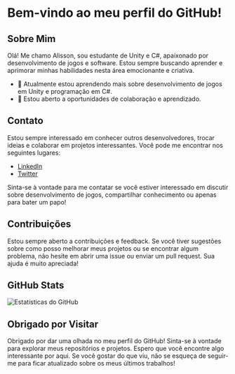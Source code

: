 # Bem-vindo ao meu perfil do GitHub!



## Sobre Mim
Olá! Me chamo Alisson, sou estudante de Unity e C#, apaixonado por desenvolvimento de jogos e software. Estou sempre buscando aprender e aprimorar minhas habilidades nesta área emocionante e criativa.

- 🌱 Atualmente estou aprendendo mais sobre desenvolvimento de jogos em Unity e programação em C#.
- 💼 Estou aberto a oportunidades de colaboração e aprendizado.

## Contato
Estou sempre interessado em conhecer outros desenvolvedores, trocar ideias e colaborar em projetos interessantes. Você pode me encontrar nos seguintes lugares:

- [LinkedIn](https://www.linkedin.com/in/alisson-antunes-a720b3282/)
- [Twitter](https://x.com/songh0_)

Sinta-se à vontade para me contatar se você estiver interessado em discutir sobre desenvolvimento de jogos, compartilhar conhecimento ou apenas para bater um papo!

## Contribuições
Estou sempre aberto a contribuições e feedback. Se você tiver sugestões sobre como posso melhorar meus projetos ou se encontrar algum problema, não hesite em abrir uma issue ou enviar um pull request. Sua ajuda é muito apreciada!

## GitHub Stats
![Estatísticas do GitHub](https://github-readme-stats.vercel.app/api?username=sonnnDev&show_icons=true&theme=radical)

## Obrigado por Visitar
Obrigado por dar uma olhada no meu perfil do GitHub! Sinta-se à vontade para explorar meus repositórios e projetos. Espero que você encontre algo interessante por aqui. Se você gostar do que viu, não se esqueça de seguir-me para ficar atualizado sobre os meus últimos trabalhos!
